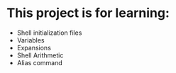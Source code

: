 # This project is for learning:
- Shell initialization files
- Variables
- Expansions
- Shell Arithmetic
- Alias command


